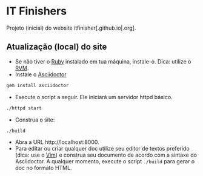 # IT Finishers
Projeto (inicial) do website itfinisher[.github.io|.org].

## Atualização (local) do site
* Se não tiver o [Ruby](http://ruby-lang.org) instalado em tua máquina, instale-o. Dica: utilize o [RVM](http://rvm.io).
* Instale o [Asciidoctor](http://asciidoctor.org)
```bash
gem install asciidoctor
```
* Execute o script a seguir. Ele iniciará um servidor httpd básico.
```bash
./httpd start
```
* Construa o site:
```bash
./build
```
* Abra a URL http://localhost:8000.
* Para editar ou criar qualquer doc utilize seu editor de textos preferido (dica: use o [Vim](http://www.vim.org)) e construa seu documento de acordo com a sintaxe do Asciidoctor. A qualquer momento, execute o script `./build` para gerar o doc no formato HTML.
